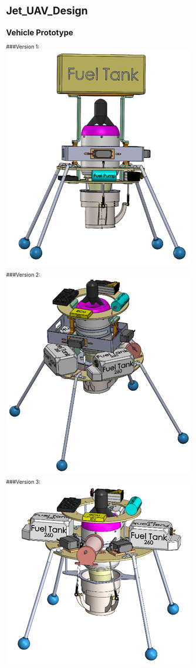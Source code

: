 # Jet_UAV_Design


## Vehicle Prototype

###Version 1:
![](JetDesign_Images/SureshSundaram_Email/Version_1.png)

###Version 2:
![](JetDesign_Images/SureshSundaram_Email/Version_2.png)

###Version 3:
![](JetDesign_Images/SureshSundaram_Email/Version_3.png)
